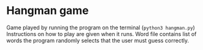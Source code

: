 # Hangman game
Game played by running the program on the terminal (```python3 hangman.py```)  
Instructions on how to play are given when it runs. Word file contains list of words the program randomly selects that the user must guess correctly.
